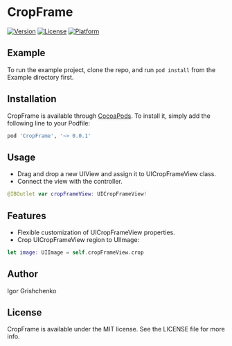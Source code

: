# CropFrame

[![Version](https://img.shields.io/cocoapods/v/CropFrame.svg?style=flat)](https://cocoapods.org/pods/CropFrame)
[![License](https://img.shields.io/cocoapods/l/CropFrame.svg?style=flat)](https://cocoapods.org/pods/CropFrame)
[![Platform](https://img.shields.io/cocoapods/p/CropFrame.svg?style=flat)](https://cocoapods.org/pods/CropFrame)

## Example

To run the example project, clone the repo, and run `pod install` from the Example directory first.

## Installation

CropFrame is available through [CocoaPods](https://cocoapods.org). To install
it, simply add the following line to your Podfile:

```ruby
pod 'CropFrame', '~> 0.0.1'
```

## Usage

- Drag and drop a new UIView and assign it to UICropFrameView class.
- Connect the view with the controller.

```swift
@IBOutlet var cropFrameView: UICropFrameView!
```

## Features

- Flexible customization of UICropFrameView properties.
- Crop UICropFrameView region to UIImage:

```swift
let image: UIImage = self.cropFrameView.crop
```

## Author

Igor Grishchenko

## License

CropFrame is available under the MIT license. See the LICENSE file for more info.
